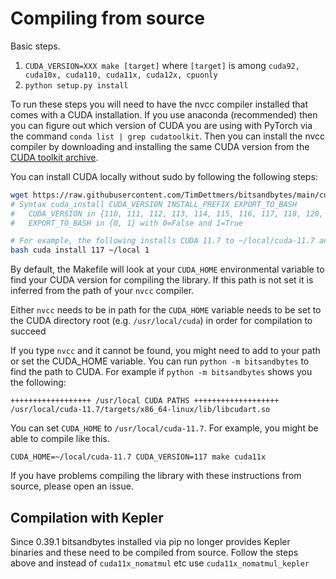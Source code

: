 # Compiling from source

Basic steps.
1. `CUDA_VERSION=XXX make [target]` where `[target]` is among `cuda92, cuda10x, cuda110, cuda11x, cuda12x, cpuonly`
2. `python setup.py install`

To run these steps you will need to have the nvcc compiler installed that comes with a CUDA installation. If you use anaconda (recommended) then you can figure out which version of CUDA you are using with PyTorch via the command `conda list | grep cudatoolkit`. Then you can install the nvcc compiler by downloading and installing the same CUDA version from the [CUDA toolkit archive](https://developer.nvidia.com/cuda-toolkit-archive).

You can install CUDA locally without sudo by following the following steps:

```bash
wget https://raw.githubusercontent.com/TimDettmers/bitsandbytes/main/cuda_install.sh
# Syntax cuda_install CUDA_VERSION INSTALL_PREFIX EXPORT_TO_BASH
#   CUDA_VERSION in {110, 111, 112, 113, 114, 115, 116, 117, 118, 120, 121}
#   EXPORT_TO_BASH in {0, 1} with 0=False and 1=True 

# For example, the following installs CUDA 11.7 to ~/local/cuda-11.7 and exports the path to your .bashrc
bash cuda install 117 ~/local 1 
```

By default, the Makefile will look at your `CUDA_HOME` environmental variable to find your CUDA version for compiling the library. If this path is not set it is inferred from the path of your `nvcc` compiler.

Either `nvcc` needs to be in path for the `CUDA_HOME` variable needs to be set to the CUDA directory root (e.g. `/usr/local/cuda`) in order for compilation to succeed

If you type `nvcc` and it cannot be found, you might need to add to your path or set the CUDA_HOME variable. You can run `python -m bitsandbytes` to find the path to CUDA. For example if `python -m bitsandbytes` shows you the following:
```
++++++++++++++++++ /usr/local CUDA PATHS +++++++++++++++++++
/usr/local/cuda-11.7/targets/x86_64-linux/lib/libcudart.so
```
You can set `CUDA_HOME` to `/usr/local/cuda-11.7`. For example, you might be able to compile like this.

``CUDA_HOME=~/local/cuda-11.7 CUDA_VERSION=117 make cuda11x``


If you have problems compiling the library with these instructions from source, please open an issue.

## Compilation with Kepler

Since 0.39.1 bitsandbytes installed via pip no longer provides Kepler binaries and these need to be compiled from source. Follow the steps above and instead of `cuda11x_nomatmul` etc use `cuda11x_nomatmul_kepler`

